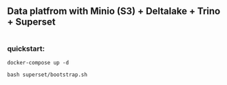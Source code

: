 ## Data platfrom with Minio (S3) + Deltalake + Trino + Superset

#

### quickstart:

```
docker-compose up -d
```

```
bash superset/bootstrap.sh 
```